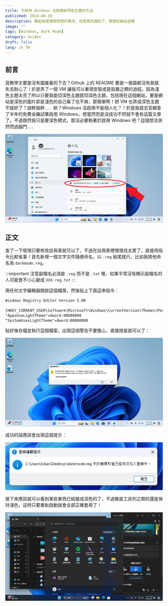```yaml
---
title: 不啟用 Windows 也能開啟深色主題的方法
published: 2024-08-30
description: 聽起來是個很奇怪的需求，但我真的遇到了，順便紀錄在這裡
image: ""
tags: [Windows, Dark Mode]
category: Guides
draft: false
lang: zh_TW
---
```


## 前言

寫教學文要是沒有圖誰看的下去？Github 上的 README 要是一張圖都沒有我就失去耐心了！於是弄了一個 VM 讓我可以重現安裝或是設置之類的過程。因為淺色主題太亮了所以只要我能切深色主題就切深色主題，包括現在這個網站，要是網站是深色的圖片卻是淺色的自己看了也不爽，那簡單啊！把 VM 也弄成深色主題不就好了？說幹就幹．．．欸？Windows 沒啟用不能個人化？！於是我就去官網拿了半年的免費金鑰試著啟用 Windows，想當然而是沒成功不然就不會有這篇文章了。不過既然我只是要深色模式，那沒必要執著於啟用 Windows 吧？這個想法突然閃過腦門．．．

![](1.png)

## 正文

查了一下發現只要修改註冊表就可以了，不過在註冊表裡慢慢找太累了，直接用指令比較省事！首先新增一個文字文件隨便命名，以 `.reg` 結尾就行，比如我將他命名為 `darkmode.reg`。

:::important
注意副檔名必須是 `.reg` 而不是 `.txt` 喔，如果平常沒有顯示副檔名的人可能會不小心變成 `XXX.reg.txt`
:::

用任何文字編輯器開啟這個檔案，然後貼上下面這串指令：

```reg
Windows Registry Editor Version 5.00

[HKEY_CURRENT_USER\Software\Microsoft\Windows\CurrentVersion\Themes\Personalize]
"AppsUseLightTheme"=dword:00000000
"SystemUsesLightTheme"=dword:00000000
```

貼好後存檔並執行這個檔案，出現這個警告不要擔心，直接按是就可以了：

![](2.png)

成功的話應該會出現這個提示：

![](3.png)

接下來應該就可以看到某些東西已經變成深色的了，不過像是工具列之類的還是保持淺色，這時只要重新啟動就會全部正確套用了！

![](4.png)
